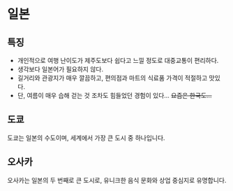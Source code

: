 # 일본

## 특징

- 개인적으로 여행 난이도가 제주도보다 쉽다고 느낄 정도로 대중교통이 편리하다.
- 생각보다 일본어가 필요하지 않다.  
- 길거리와 관광지가 매우 깔끔하고, 편의점과 마트의 식료품 가격이 적절하고 맛있다.  
- 단, 여름이 매우 습해 걷는 것 조차도 힘들었던 경험이 있다... ~~요즘은 한국도...~~

## 도쿄
도쿄는 일본의 수도이며, 세계에서 가장 큰 도시 중 하나입니다.

## 오사카
오사카는 일본의 두 번째로 큰 도시로, 유니크한 음식 문화와 상업 중심지로 유명합니다.
